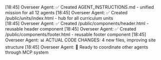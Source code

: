 [18:45] Overseer Agent: ✅ Created AGENT_INSTRUCTIONS.md - unified mission for all 12 agents
[18:45] Overseer Agent: ✅ Created /public/units/index.html - hub for all curriculum units  
[18:45] Overseer Agent: ✅ Created /public/components/header.html - reusable header component
[18:45] Overseer Agent: ✅ Created /public/components/footer.html - reusable footer component
[18:45] Overseer Agent: 📊 ACTUAL CODE CHANGES: 4 new files, improving site structure
[18:45] Overseer Agent: 🎯 Ready to coordinate other agents through MCP system
